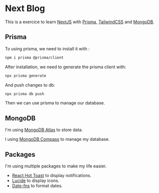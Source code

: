 # Next Blog

This is a exercice to learn [NextJS](https://nextjs.org/) with [Prisma](https://www.prisma.io/), [TailwindCSS](https://tailwindcss.com) and [MongoDB](https://www.mongodb.com/).

## Prisma

To using prisma, we need to install it with :

```bash
npm i prisma @prisma/client
```

After installation, we need to generate the prisma client with:

```bash
npx prisma generate
```

And push changes to db:

```bash
npx prisma db push
```

Then we can use prisma to manage our database.

## MongoDB

I'm using [MongoDB Atlas](https://www.mongodb.com/fr-fr/atlas) to store data.

I using [MongoDB Compass](https://www.mongodb.com/products/compass) to manage my database.

## Packages

I'm using multiple packages to make my life easier.

- [React Hot Toast](https://react-hot-toast.com/) to display notifications.
- [Lucide](https://lucide.dev/) to display icons.
- [Date-fns](https://date-fns.org/) to format dates.